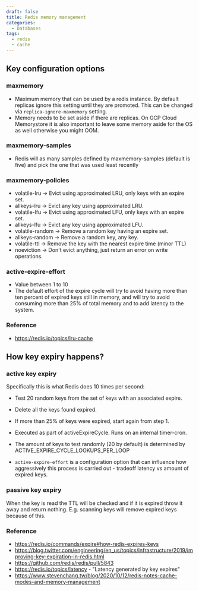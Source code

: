 ```yaml
---
draft: false
title: Redis memory management
categories:
  - Databases
tags:
  - redis
  - cache
---
```


## Key configuration options
### maxmemory
- Maximum memory that can be used by a redis instance.  By default replicas ignore this setting until they are promoted. This can be changed via `replica-ignore-maxmemory` setting.
- Memory needs to be set aside if there are replicas. On GCP Cloud Memorystore it is also important to leave some memory aside for the OS as well otherwise you might OOM.

### maxmemory-samples
- Redis will as many samples defined by maxmemory-samples (default is five) and pick the one that was used least recently

### maxmemory-policies
- volatile-lru -> Evict using approximated LRU, only keys with an expire set.
- allkeys-lru -> Evict any key using approximated LRU.
- volatile-lfu -> Evict using approximated LFU, only keys with an expire set.
- allkeys-lfu -> Evict any key using approximated LFU.
- volatile-random -> Remove a random key having an expire set.
- allkeys-random -> Remove a random key, any key.
- volatile-ttl -> Remove the key with the nearest expire time (minor TTL)
- noeviction -> Don't evict anything, just return an error on write operations.

### active-expire-effort 
- Value between 1 to 10
- The default effort of the expire cycle will try to avoid having more than ten percent of expired keys still in memory, and will try to avoid consuming more than 25% of total memory and to add latency to the system. 

### Reference 
 - https://redis.io/topics/lru-cache

## How key expiry happens?
### active key expiry 

Specifically this is what Redis does 10 times per second:
  - Test 20 random keys from the set of keys with an associated expire.
  - Delete all the keys found expired.
  - If more than 25% of keys were expired, start again from step 1.

- Executed as part of activeExpireCycle. Runs on an internal timer-cron.
- The amount of keys to test randomly (20 by default) is determined by ACTIVE_EXPIRE_CYCLE_LOOKUPS_PER_LOOP
- `active-expire-effort` is a configuration option that can influence how aggressively this process is carried out - tradeoff latency vs amount of expired keys.

### passive key expiry 

When the key is read the TTL will be checked and if it is expired throw it away and return nothing. E.g. scanning keys will remove expired keys because of this.

### Reference
- https://redis.io/commands/expire#how-redis-expires-keys
- https://blog.twitter.com/engineering/en_us/topics/infrastructure/2019/improving-key-expiration-in-redis.html
- https://github.com/redis/redis/pull/5843
- https://redis.io/topics/latency - "Latency generated by key expires"
- https://www.stevenchang.tw/blog/2020/10/12/redis-notes-cache-modes-and-memory-management
